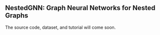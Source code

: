 ## NestedGNN: Graph Neural Networks for Nested Graphs

The source code, dataset, and tutorial will come soon.
